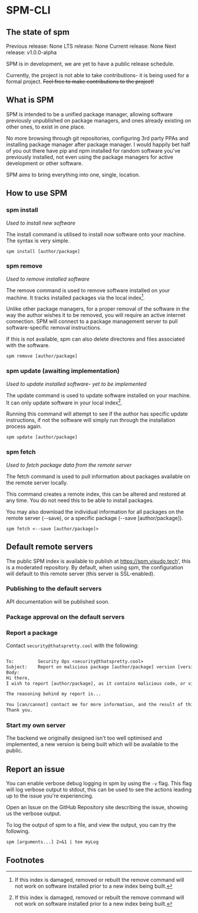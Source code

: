 # SPM-CLI

## The state of spm

Previous release:   None
LTS release:        None
Current release:    None
Next release:       v1.0.0-alpha

SPM is in development, we are yet to have a public release schedule.

Currently, the project is not able to take contributions- it is being used for a formal project.
~~Feel free to make contributions to the project!~~

## What is SPM

SPM is intended to be a unified package manager, allowing software previously unpublished on package managers, and ones already existing on other ones, to exist in one place.

No more browsing through git repositories, configuring 3rd party PPAs and installing package manager after package manager. I would happily bet half of you out there have pip and npm installed for random software you've previously installed, not even using the package managers for active development or other software.

SPM aims to bring everything into one, single, location.

## How to use SPM

### spm install

*Used to install new software*

The install command is utilised to install now software onto your machine.
The syntax is very simple.

`spm install [author/package]`

### spm remove

*Used to remove installed software*

The remove command is used to remove software installed on your machine.
It tracks installed packages via the local index[^1].

Unlike other package managers, for a proper removal of the software in the way the author wishes it to be removed, you will require an active internet connection.
SPM will connect to a package management server to pull software-specific removal instructions.

If this is not available, spm can also delete directores and files associated with the software.

`spm remove [author/package]`

### spm update (awaiting implementation)

*Used to update installed software- yet to be implemented*

The update command is used to update software installed on your machine.
It can only update software in your local index[^1].

Running this command will attempt to see if the author has specific update instructions, if not the software will simply run through the installation process again.

`spm update [author/package]`

### spm fetch

*Used to fetch package data from the remote server*

The fetch command is used to pull information about packages available on the remote server locally.

This command creates a remote index, this can be altered and restored at any time. You do not need this to be able to install packages.

You may also download the individual information for all packages on the remote server (--save), or a specific package (--save [author/package]).

`spm fetch <--save [author/package]>`

## Default remote servers

The public SPM index is available to publish at https://spm.visudo.tech', this is a moderated repository.
By default, when using spm, the configuration will default to this remote server (this server is SSL-enabled).  

### Publishing to the default servers

API documentation will be published soon.

### Package approval on the default servers

### Report a package

Contact `security@thatspretty.cool` with the following:

```email

To:         Security Ops <security@thatspretty.cool>
Subject:    Report on malicious package [author/package] version [version]
Body:
Hi there,
I wish to report [author/package], as it contains malicious code, or violates local law from the United Kingdom.

The reasoning behind my report is...

You [can/cannot] contact me for more information, and the result of this report.
Thank you.

```

### Start my own server

The backend we originally designed isn't too well optimised and implemented, a new version is being built which will be available to the public.

## Report an issue

You can enable verbose debug logging in spm by using the `-v` flag.
This flag will log verbose output to stdout, this can be used to see the actions leading up to the issue you're experiencing.

Open an Issue on the GitHub Repository site describing the issue, showing us the verbose output.

To log the output of spm to a file, and view the output, you can try the following.

```shell
spm [arguments...] 2>&1 | tee myLog
```

## Footnotes

[^1]: If this index is damaged, removed or rebuilt the remove command will not work on software installed prior to a new index being built.
